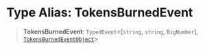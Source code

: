 # Type Alias: TokensBurnedEvent

> **TokensBurnedEvent**: `TypedEvent`\<\[`string`, `string`, `BigNumber`\], [`TokensBurnedEventObject`](../interfaces/TokensBurnedEventObject.md)\>
